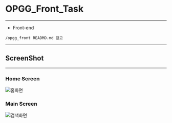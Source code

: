 # OPGG_Front_Task
---
- Front-end
```
/opgg_front READMD.md 참고
```
---
## ScreenShot
---
### Home Screen
![홈화면](https://user-images.githubusercontent.com/25405849/89543491-fa2acb00-d83b-11ea-8cab-10188183bbaa.PNG)
### Main Screen
![검색화면](https://user-images.githubusercontent.com/25405849/89543506-fe56e880-d83b-11ea-9d04-8e40af01475f.PNG)
